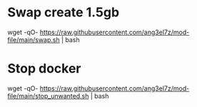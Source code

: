 
# Swap create 1.5gb
wget -qO- https://raw.githubusercontent.com/ang3el7z/mod-file/main/swap.sh | bash

# Stop docker
wget -qO- https://raw.githubusercontent.com/ang3el7z/mod-file/main/stop_unwanted.sh | bash
